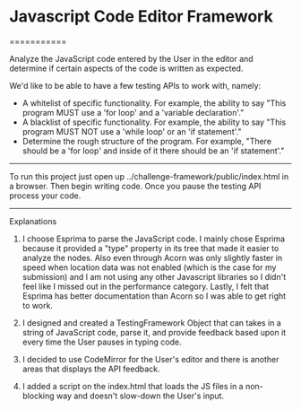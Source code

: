 # Javascript Code Editor Framework
===========

Analyze the JavaScript code entered by the User in the editor and determine if certain aspects of the code is written as expected. 

We'd like to be able to have a few testing APIs to work with, namely:

- A whitelist of specific functionality. For example, the ability to say "This program MUST use a 'for loop' and a 
'variable declaration'."
- A blacklist of specific functionality. For example, the ability to say "This program MUST NOT use a 'while loop' or an 
'if statement'."
- Determine the rough structure of the program. For example, "There should be a 'for loop' and inside of it there should 
be an 'if statement'."

------------

To run this project just open up ../challenge-framework/public/index.html in a browser. Then begin writing code. Once you
pause the testing API process your code.

------------
Explanations

1) I choose Esprima to parse the JavaScript code. I mainly chose Esprima because it provided a "type" property in its 
tree that made it easier to analyze the nodes. Also even through Acorn was only slightly faster in speed when location 
data was not enabled (which is the case for my submission) and I am not using any other Javascript libraries so I didn't 
feel like I missed out in the performance category. Lastly, I felt that Esprima has better documentation than Acorn so I 
was able to get right to work.

3) I designed and created a TestingFramework Object that can takes in a string of JavaScript code, parse it, and provide 
feedback based upon it every time the User pauses in typing code. 

4) I decided to use CodeMirror for the User's editor and there is another areas that displays the API feedback.

5) I added a script on the index.html that loads the JS files in a non-blocking way and doesn't slow-down the User's input.